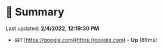 # 📖 Summary
Last updated: **2/4/2022, 12:19:30 PM**

- `GET` [https://google.com](https://google.com) - **Up** (89ms)
